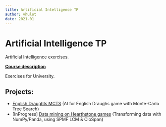 ```yaml
---
title: Artificial Intelligence TP  
author: vhulot  
date: 2021-01
---
```


# Artificial Intelligence TP

Artificial Intelligence exercises.

[**Course description**](https://istic.univ-rennes1.fr/ue-ia)

Exercises for University.

## Projects:
- [English Draughts MCTS](https://github.com/Siriusval/EnglishDraughtsMcts) (AI for English Draughs game with Monte-Carlo Tree Search)
- [InProgress] [Data mining on Hearthstone games](TP2_HS) (Transforming data with NumPy/Panda, using SPMF LCM & CloSpan)
